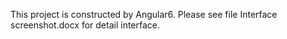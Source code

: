 This project is constructed by Angular6.
Please see file Interface screenshot.docx for detail interface.

